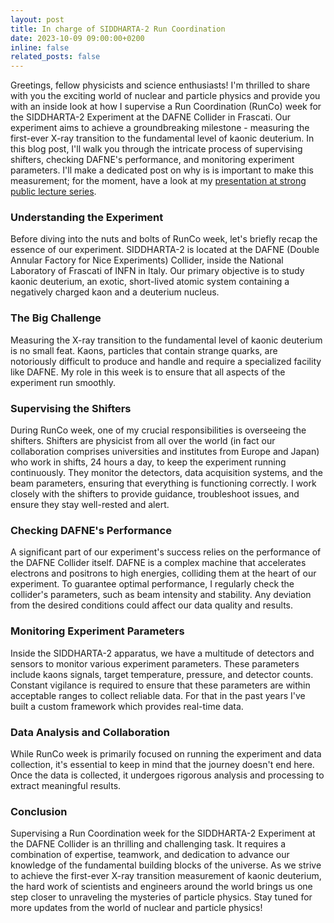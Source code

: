 ```yaml
---
layout: post
title: In charge of SIDDHARTA-2 Run Coordination
date: 2023-10-09 09:00:00+0200
inline: false
related_posts: false
---
```


Greetings, fellow physicists and science enthusiasts! I'm thrilled to share with you the exciting world of nuclear and particle physics and provide you with an inside look at how I supervise a Run Coordination (RunCo) week for the SIDDHARTA-2 Experiment at the DAFNE Collider in Frascati. Our experiment aims to achieve a groundbreaking milestone - measuring the first-ever X-ray transition to the fundamental level of kaonic deuterium. In this blog post, I'll walk you through the intricate process of supervising shifters, checking DAFNE's performance, and monitoring experiment parameters. I'll make a dedicated post on why is is important to make this measurement; for the moment, have a look at my [presentation at strong public lecture series](https://www.youtube.com/live/b7OuJHnwaKs?si=wdb7INT2ZYKdzjz5).

### Understanding the Experiment

Before diving into the nuts and bolts of RunCo week, let's briefly recap the essence of our experiment. SIDDHARTA-2 is located at the DAFNE (Double Annular Factory for Nice Experiments) Collider, inside the National Laboratory of Frascati of INFN in Italy. Our primary objective is to study kaonic deuterium, an exotic, short-lived atomic system containing a negatively charged kaon and a deuterium nucleus.

### The Big Challenge

Measuring the X-ray transition to the fundamental level of kaonic deuterium is no small feat. Kaons, particles that contain strange quarks, are notoriously difficult to produce and handle and require a specialized facility like DAFNE. My role in this week is to ensure that all aspects of the experiment run smoothly.

### Supervising the Shifters

During RunCo week, one of my crucial responsibilities is overseeing the shifters. Shifters are physicist from all over the world (in fact our collaboration comprises universities and institutes from Europe and Japan) who work in shifts, 24 hours a day, to keep the experiment running continuously. They monitor the detectors, data acquisition systems, and the beam parameters, ensuring that everything is functioning correctly. I work closely with the shifters to provide guidance, troubleshoot issues, and ensure they stay well-rested and alert.

### Checking DAFNE's Performance

A significant part of our experiment's success relies on the performance of the DAFNE Collider itself. DAFNE is a complex machine that accelerates electrons and positrons to high energies, colliding them at the heart of our experiment. To guarantee optimal performance, I regularly check the collider's parameters, such as beam intensity and stability. Any deviation from the desired conditions could affect our data quality and results.

### Monitoring Experiment Parameters

Inside the SIDDHARTA-2 apparatus, we have a multitude of detectors and sensors to monitor various experiment parameters. These parameters include kaons signals, target temperature, pressure, and detector counts. Constant vigilance is required to ensure that these parameters are within acceptable ranges to collect reliable data. For that in the past years I've built a custom framework which provides real-time data.

### Data Analysis and Collaboration

While RunCo week is primarily focused on running the experiment and data collection, it's essential to keep in mind that the journey doesn't end here. Once the data is collected, it undergoes rigorous analysis and processing to extract meaningful results. 


### Conclusion

Supervising a Run Coordination week for the SIDDHARTA-2 Experiment at the DAFNE Collider is an thrilling and challenging task. It requires a combination of expertise, teamwork, and dedication to advance our knowledge of the fundamental building blocks of the universe. As we strive to achieve the first-ever X-ray transition measurement of kaonic deuterium, the hard work of scientists and engineers around the world brings us one step closer to unraveling the mysteries of particle physics. Stay tuned for more updates from the world of nuclear and particle physics!


